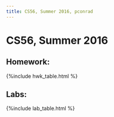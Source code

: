 ```yaml
---
title: CS56, Summer 2016, pconrad
---
```


# CS56, Summer 2016


## Homework:

{%include hwk_table.html %}

## Labs:

{%include lab_table.html %}
